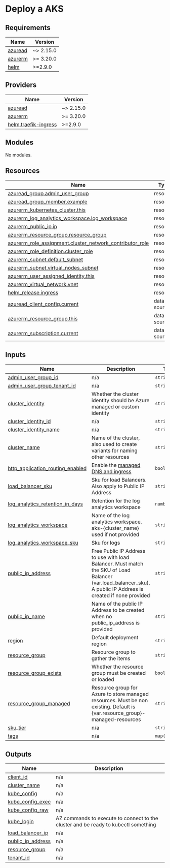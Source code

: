 # Deploy a AKS 
<!-- BEGIN_TF_DOCS -->
## Requirements

| Name | Version |
|------|---------|
| <a name="requirement_azuread"></a> [azuread](#requirement\_azuread) | ~> 2.15.0 |
| <a name="requirement_azurerm"></a> [azurerm](#requirement\_azurerm) | >= 3.20.0 |
| <a name="requirement_helm"></a> [helm](#requirement\_helm) | >=2.9.0 |

## Providers

| Name | Version |
|------|---------|
| <a name="provider_azuread"></a> [azuread](#provider\_azuread) | ~> 2.15.0 |
| <a name="provider_azurerm"></a> [azurerm](#provider\_azurerm) | >= 3.20.0 |
| <a name="provider_helm.traefik-ingress"></a> [helm.traefik-ingress](#provider\_helm.traefik-ingress) | >=2.9.0 |

## Modules

No modules.

## Resources

| Name | Type |
|------|------|
| [azuread_group.admin_user_group](https://registry.terraform.io/providers/hashicorp/azuread/latest/docs/resources/group) | resource |
| [azuread_group_member.example](https://registry.terraform.io/providers/hashicorp/azuread/latest/docs/resources/group_member) | resource |
| [azurerm_kubernetes_cluster.this](https://registry.terraform.io/providers/hashicorp/azurerm/latest/docs/resources/kubernetes_cluster) | resource |
| [azurerm_log_analytics_workspace.log_workspace](https://registry.terraform.io/providers/hashicorp/azurerm/latest/docs/resources/log_analytics_workspace) | resource |
| [azurerm_public_ip.ip](https://registry.terraform.io/providers/hashicorp/azurerm/latest/docs/resources/public_ip) | resource |
| [azurerm_resource_group.resource_group](https://registry.terraform.io/providers/hashicorp/azurerm/latest/docs/resources/resource_group) | resource |
| [azurerm_role_assignment.cluster_network_contributor_role](https://registry.terraform.io/providers/hashicorp/azurerm/latest/docs/resources/role_assignment) | resource |
| [azurerm_role_definition.cluster_role](https://registry.terraform.io/providers/hashicorp/azurerm/latest/docs/resources/role_definition) | resource |
| [azurerm_subnet.default_subnet](https://registry.terraform.io/providers/hashicorp/azurerm/latest/docs/resources/subnet) | resource |
| [azurerm_subnet.virtual_nodes_subnet](https://registry.terraform.io/providers/hashicorp/azurerm/latest/docs/resources/subnet) | resource |
| [azurerm_user_assigned_identity.this](https://registry.terraform.io/providers/hashicorp/azurerm/latest/docs/resources/user_assigned_identity) | resource |
| [azurerm_virtual_network.vnet](https://registry.terraform.io/providers/hashicorp/azurerm/latest/docs/resources/virtual_network) | resource |
| [helm_release.ingress](https://registry.terraform.io/providers/hashicorp/helm/latest/docs/resources/release) | resource |
| [azuread_client_config.current](https://registry.terraform.io/providers/hashicorp/azuread/latest/docs/data-sources/client_config) | data source |
| [azurerm_resource_group.this](https://registry.terraform.io/providers/hashicorp/azurerm/latest/docs/data-sources/resource_group) | data source |
| [azurerm_subscription.current](https://registry.terraform.io/providers/hashicorp/azurerm/latest/docs/data-sources/subscription) | data source |

## Inputs

| Name | Description | Type | Default | Required |
|------|-------------|------|---------|:--------:|
| <a name="input_admin_user_group_id"></a> [admin\_user\_group\_id](#input\_admin\_user\_group\_id) | n/a | `string` | `null` | no |
| <a name="input_admin_user_group_tenant_id"></a> [admin\_user\_group\_tenant\_id](#input\_admin\_user\_group\_tenant\_id) | n/a | `string` | `null` | no |
| <a name="input_cluster_identity"></a> [cluster\_identity](#input\_cluster\_identity) | Whether the cluster identity should be Azure managed or custom identity | `string` | `"SystemAssigned"` | no |
| <a name="input_cluster_identity_id"></a> [cluster\_identity\_id](#input\_cluster\_identity\_id) | n/a | `string` | `null` | no |
| <a name="input_cluster_identity_name"></a> [cluster\_identity\_name](#input\_cluster\_identity\_name) | n/a | `string` | `null` | no |
| <a name="input_cluster_name"></a> [cluster\_name](#input\_cluster\_name) | Name of the cluster, also used to create variants for naming other resources | `string` | n/a | yes |
| <a name="input_http_application_routing_enabled"></a> [http\_application\_routing\_enabled](#input\_http\_application\_routing\_enabled) | Enable the [managed DNS and ingress](https://learn.microsoft.com/en-us/azure/aks/http-application-routing) | `bool` | `false` | no |
| <a name="input_load_balancer_sku"></a> [load\_balancer\_sku](#input\_load\_balancer\_sku) | Sku for load Balancers. Also apply to Public IP Address | `string` | `"Basic"` | no |
| <a name="input_log_analytics_retention_in_days"></a> [log\_analytics\_retention\_in\_days](#input\_log\_analytics\_retention\_in\_days) | Retention for the log analytics workspace | `number` | `30` | no |
| <a name="input_log_analytics_workspace"></a> [log\_analytics\_workspace](#input\_log\_analytics\_workspace) | Name of the log analytics workspace. aks-{cluster\_name} used if not provided | `string` | `null` | no |
| <a name="input_log_analytics_workspace_sku"></a> [log\_analytics\_workspace\_sku](#input\_log\_analytics\_workspace\_sku) | Sku for logs | `string` | `"PerGB2018"` | no |
| <a name="input_public_ip_address"></a> [public\_ip\_address](#input\_public\_ip\_address) | Free Public IP Address to use with load Balancer. Must match the SKU of Load Balancer (var.load\_balancer\_sku). A public IP Address is created if none provided | `string` | `null` | no |
| <a name="input_public_ip_name"></a> [public\_ip\_name](#input\_public\_ip\_name) | Name of the public IP Address to be created when no public\_ip\_address is provided | `string` | `null` | no |
| <a name="input_region"></a> [region](#input\_region) | Default deployment region | `string` | `"West Europe"` | no |
| <a name="input_resource_group"></a> [resource\_group](#input\_resource\_group) | Resource group to gather the items | `string` | n/a | yes |
| <a name="input_resource_group_exists"></a> [resource\_group\_exists](#input\_resource\_group\_exists) | Whether the resource group must be created or loaded | `bool` | `false` | no |
| <a name="input_resource_group_managed"></a> [resource\_group\_managed](#input\_resource\_group\_managed) | Resource group for Azure to store managed resources. Must be non existing. Default is {var.resource\_group}-managed-resources | `string` | `null` | no |
| <a name="input_sku_tier"></a> [sku\_tier](#input\_sku\_tier) | n/a | `string` | `"Free"` | no |
| <a name="input_tags"></a> [tags](#input\_tags) | n/a | `map(string)` | `{}` | no |

## Outputs

| Name | Description |
|------|-------------|
| <a name="output_client_id"></a> [client\_id](#output\_client\_id) | n/a |
| <a name="output_cluster_name"></a> [cluster\_name](#output\_cluster\_name) | n/a |
| <a name="output_kube_config"></a> [kube\_config](#output\_kube\_config) | n/a |
| <a name="output_kube_config_exec"></a> [kube\_config\_exec](#output\_kube\_config\_exec) | n/a |
| <a name="output_kube_config_raw"></a> [kube\_config\_raw](#output\_kube\_config\_raw) | n/a |
| <a name="output_kube_login"></a> [kube\_login](#output\_kube\_login) | AZ commands to execute to connect to the cluster and be ready to kubectl something |
| <a name="output_load_balancer_ip"></a> [load\_balancer\_ip](#output\_load\_balancer\_ip) | n/a |
| <a name="output_public_ip_address"></a> [public\_ip\_address](#output\_public\_ip\_address) | n/a |
| <a name="output_resource_group"></a> [resource\_group](#output\_resource\_group) | n/a |
| <a name="output_tenant_id"></a> [tenant\_id](#output\_tenant\_id) | n/a |
<!-- END_TF_DOCS -->
